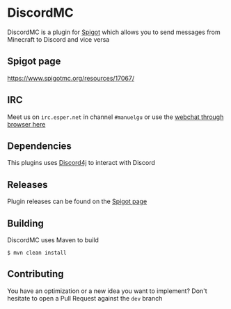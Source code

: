 # DiscordMC
DiscordMC is a plugin for [Spigot](https://spigotmc.org) which allows you to send messages from Minecraft to Discord and vice versa

## Spigot page
https://www.spigotmc.org/resources/17067/

## IRC
Meet us on `irc.esper.net` in channel `#manuelgu` or use the [webchat through browser here](http://webchat.esper.net/?nick=&channels=manuelgu)

## Dependencies
This plugins uses [Discord4j](https://github.com/austinv11/Discord4J) to interact with Discord

## Releases
Plugin releases can be found on the [Spigot page](https://www.spigotmc.org/resources/17067/updates)

## Building
DiscordMC uses Maven to build
```
$ mvn clean install
``` 

## Contributing
You have an optimization or a new idea you want to implement? Don't hesitate to open a Pull Request against the `dev` branch
